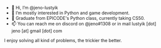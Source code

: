 - 👋 Hi, I’m @jeno-lustyik
- 👀 I’m mostly interested in Python and game development.
- 🌱 Graduate from EPICODE's Python class, currently taking CS50.
- 📫 You can reach me on discord on @jeno#1308 or in mail lustyik [dot] jeno [at] gmail [dot] com

I enjoy solving all kind of problems, the trickier the better.

<!---
jeno-lustyik/jeno-lustyik is a ✨ special ✨ repository because its `README.md` (this file) appears on your GitHub profile.
You can click the Preview link to take a look at your changes.
--->

